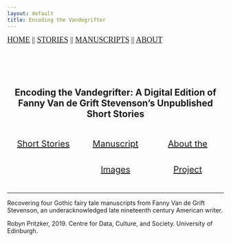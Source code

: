 ```yaml
---
layout: default
title: Encoding the Vandegrifter
---
```


<head>
 
<link rel="stylesheet" href="path/to/balloon.css">
 
 <style>
    .flex-container {
      display: flex;
      justify-content: center;
    }

    .flex-container > div {
      width: 200%;
      margin: 10px;
      text-align: center;
      line-height: 60px;
      font-size: 20px;
    }
    

.topnav {
  display: inline-block;
  height: 25px;
  width: 800px;
  font: 18px/1 Georgia, Garamond, serif;
  text-transform: uppercase;
}

h2 {
text-align: center;
}
 
</style>  
</head>


<div class="topnav">
  <a href="https://robynpritzker.github.io/encodingvandegrifter/">Home</a> ||
  <a class="active" href="https://robynpritzker.github.io/encodingvandegrifter/storiesIndex.html">Stories</a> ||
  <a href="https://robynpritzker.github.io/encodingvandegrifter/imagesIndex.html">Manuscripts</a> ||
  <a href="https://robynpritzker.github.io/encodingvandegrifter/aboutIndex.html">About</a>
</div>

<br/><br/><br/>
    
 
<h2>Encoding the Vandegrifter: A Digital Edition of Fanny Van de Grift Stevenson’s Unpublished Short Stories</h2>



<div class="introduction">
  <div class="flex-container">
    <div class="overlay">
     <a href="{{ site.baseurl }}/storiesIndex.html"><span class="caption" style="display:block">Short Stories</span></a>
    </div>
    <div class="overlay">
      <a href="{{ site.baseurl }}/imagesIndex.html"><span class="caption" style="display:block">Manuscript Images</span></a>
    </div>
    <div class="overlay">
      <a href="{{ site.baseurl }}/aboutIndex.html"><span class="caption" style="display:block">About the Project</span></a>
    </div>
  </div>
</div>
<hr />
<p>Recovering four Gothic fairy tale manuscripts from Fanny Van de Grift Stevenson, an underacknowledged late nineteenth century American writer.</p>

 
<span data-balloon="I'm a tooltip." data-balloon-pos="up">Robyn Pritzker, 2019. Centre for Data, Culture, and Society. University of Edinburgh.</span>
